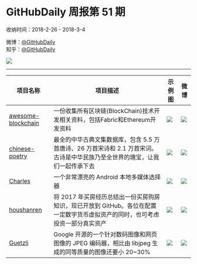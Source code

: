 # GitHubDaily 周报第 51 期

收纳时间：2018-2-26 - 2018-3-4

微博：[@GitHubDaily](https://weibo.com/GitHubDaily)    
知乎：[@GitHubDaily](https://www.zhihu.com/people/githubdaily)

![](https://raw.githubusercontent.com/GitHubDaily/GitHubDaily/master/assets/weixin.png)

---

项目名称 | 项目描述 | 示例图 | 微博
--- | --- | --- | ---
[awesome-blockchain](https://github.com/chaozh/awesome-blockchain) | 一份收集所有区块链(BlockChain)技术开发相关资料，包括Fabric和Ethereum开发资料 | ![](http://wx1.sinaimg.cn/large/006fiYtfly1fou7m08slqj31f670x1ky.jpg) | [![](https://raw.githubusercontent.com/GitHubDaily/GitHubDaily/master/assets/sina_logo.png)](https://weibo.com/5722964389/G5jCsbiwT)
[chinese-poetry](https://github.com/chinese-poetry/chinese-poetry) | 最全的中华古典文集数据库，包含 5.5 万首唐诗、26 万首宋诗和 2.1 万首宋词。古诗是中华民族乃至全世界的瑰宝，让我们一起传承下去 | ![](http://wx2.sinaimg.cn/large/006fiYtfly1fou7dpcp2dj31go27u4qr.jpg) | [![](https://raw.githubusercontent.com/GitHubDaily/GitHubDaily/master/assets/sina_logo.png)](https://weibo.com/5722964389/G5abYnv5)
[Charles](https://github.com/TonnyL/Charles) | 一个非常漂亮的 Android 本地多媒体选择器 | ![](http://wx3.sinaimg.cn/large/006fiYtfly1fot2pwbb4oj30u01hctg8.jpg) | [![](https://raw.githubusercontent.com/GitHubDaily/GitHubDaily/master/assets/sina_logo.png)](https://weibo.com/5722964389/G50Lt7nWO)
[houshanren](https://github.com/houshanren/hangzhou_house_knowledge) | 将 2017 年买房经历总结出一份买房购房知识，现已开放到 GitHub。各位在配置一定数字货币虚拟资产的同时，也可考虑投资一部分真实资产 | ![](http://wx3.sinaimg.cn/large/006fiYtfgy1fotw0hd2ggj30u6368kaz.jpg) | [![](https://raw.githubusercontent.com/GitHubDaily/GitHubDaily/master/assets/sina_logo.png)](https://weibo.com/5722964389/G4Um0hQ7Z)
[Guetzli](https://github.com/google/guetzli) |  Google 开源的一个针对数码图像和网页图像的 JPEG 编码器，相比由 libjpeg 生成的同等质量的图像还要小 20~30% | ![](http://wx4.sinaimg.cn/large/006fiYtfly1fot1y1l63oj31e00k2wkj.jpg) | [![](https://raw.githubusercontent.com/GitHubDaily/GitHubDaily/master/assets/sina_logo.png)](https://weibo.com/5722964389/G4RkYfkkQ)
